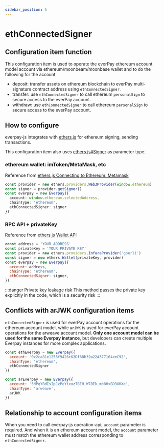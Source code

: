 ```yaml
---
sidebar_position: 5
---
```


# ethConnectedSigner

## Configuration item function

This configuration item is used to operate the everPay ethereum account model account via ethereum/moonbeam/moonbase wallet and to do the following for the account

* deposit: transfer assets on ethereum blockchain to everPay multi-signature contract address using `ethConnectedSigner`.
* transfer: use `ethConnectedSigner` to call ethereum `personalSign` to secure access to the everPay account.
* withdraw: use `ethConnectedSigner` to call ethereum `personalSign` to secure access to the everPay account.

## How to configure

everpay-js integrates with [ethers.js](https://docs.ethers.io/v5/) for ethereum signing, sending transactions.

This configuration item also uses [ethers.js#Signer](https://docs.ethers.io/v5/api/signer/#Signer) as parameter type.

### ethereum wallet: imToken/MetaMask, etc

Reference from [ethers.js Connecting to Ethereum: Metamask](https://docs.ethers.io/v5/getting-started/#getting-started--connecting)

```ts
const provider = new ethers.providers.Web3Provider(window.ethereum)
const signer = provider.getSigner()
const everpay = new Everpay({
  account: window.ethereum.selectedAddress,
  chainType: 'ethereum',
  ethConnectedSigner: signer
})
```

### RPC API + privateKey

Reference from [ethers.js Wallet API](https://docs.ethers.io/v5/api/signer/#Wallet)

```js
const address = 'YOUR ADDRESS'
const privateKey = 'YOUR PRIVATE KEY'
const provider = new ethers.providers.InfuraProvider('goerli')
const signer = new ethers.Wallet(privateKey, provider)
const everpay = new Everpay({
  account: address,
  chainType: 'ethereum',
  ethConnectedSigner: signer,
})
```

:::danger Private key leakage risk
This method passes the private key explicitly in the code, which is a security risk
:::

## Conflicts with arJWK configuration items

`ethConnectedSigner` is used for everPay account operations for the ethereum account model, while `arJWK` is used for everPay account operations for the arweave account model. **Only one account model can be used for the same Everpay instance**, but developers can create multiple Everpay instances for more complex applications.

```js
const ethEverpay = new Everpay({
  account: '0x2ca81e1253f9426c62Df68b39a22A377164eeC92',
  chainType: 'ethereum',
  ethConnectedSigner
})

const arEverpay = new Everpay({
  account: '5NPqYBdIsIpJzPeYixuz7BEH_W7BEk_mb8HxBD3OHXo',
  chainType: 'arweave',
  arJWK
})
```

## Relationship to account configuration items

When you need to call everpay-js operation-api, `account` parameter is required. And when it is an ethereum account model, the `account` parameter must match the ethereum wallet address corresponding to `ethConnectedSigner`.
